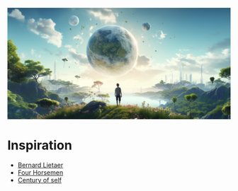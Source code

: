 ![](img/inspiration.png)

# Inspiration

- [Bernard Lietaer](bernard_lietaer.md)
- [Four Horsemen](four_horsemen.md)
- [Century of self](century_of_self.md)